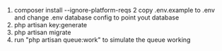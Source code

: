 1. composer install --ignore-platform-reqs
2  copy .env.example to .env and  change .env database config to point yout database
3. php artisan key:generate
4. php artisan migrate
5. run "php artisan queue:work" to simulate the queue working